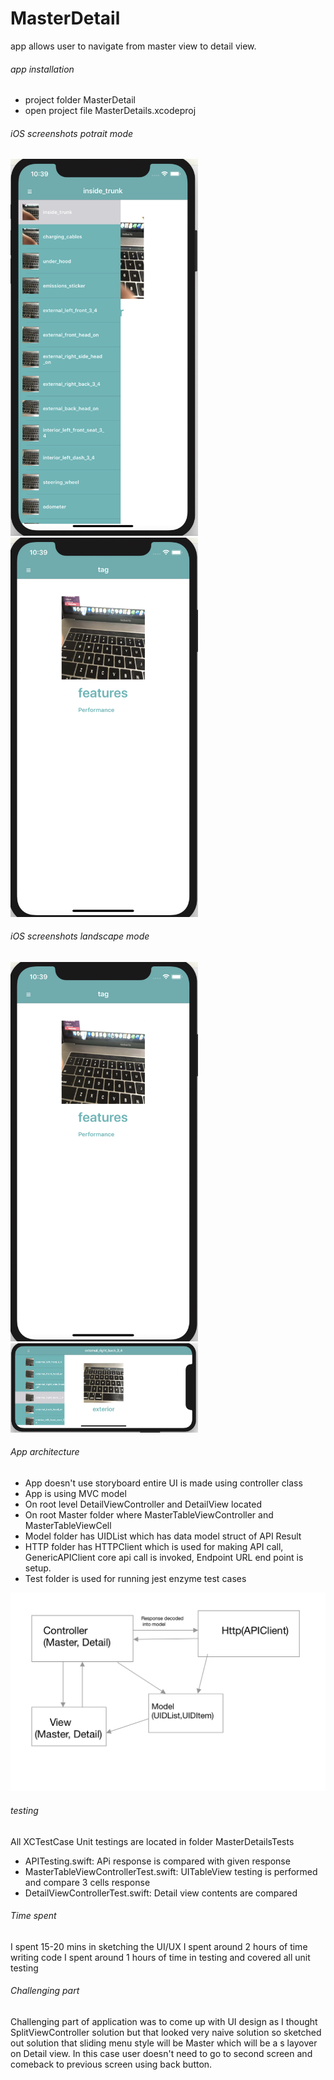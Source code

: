 # MasterDetail

app allows user to navigate from master view to detail view.
###### app installation
  - project folder MasterDetail
  - open project file MasterDetails.xcodeproj
 

###### iOS screenshots potrait mode
<img src="example1.png" width="300">  <img src="example2.png" width="300" style="margin-left:30">


###### iOS screenshots landscape mode
<img src="example2.png" width="300">  <img src="example3.png" width="300" style="margin-left:30">
    

###### App architecture
- App doesn't use storyboard entire UI is made using controller class
- App is using MVC model 
- On root level DetailViewController and DetailView located
- On root Master folder where MasterTableViewController and MasterTableViewCell
- Model folder has UIDList which has data model struct of API Result
- HTTP folder has HTTPClient which is used for making API call, GenericAPIClient core api call is invoked, Endpoint URL end point is setup.
- Test folder is used for running jest enzyme test cases

![Architecture](architecture.png)



###### testing
All XCTestCase Unit testings are located in folder MasterDetailsTests
- APITesting.swift: APi response is compared with given response
- MasterTableViewControllerTest.swift: UITableView testing is performed and compare 3 cells response 
- DetailViewControllerTest.swift: Detail view contents are compared


###### Time spent
I spent 15-20 mins in sketching the UI/UX
I spent around 2 hours of time writing code
I spent around 1 hours of time in testing and covered all unit testing

###### Challenging part
Challenging part of application was to come up with UI design as I thought SplitViewController solution but that looked very naive solution
so sketched out solution that sliding menu style will be Master which will be a s layover on Detail view. In this case user doesn't need 
to go to second screen and comeback to previous screen using back button. 
